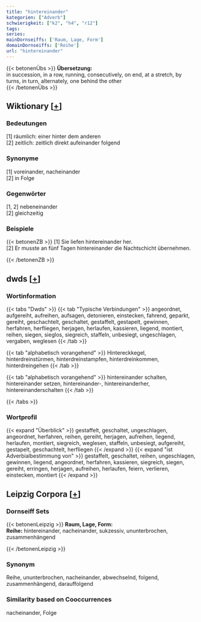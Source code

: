 ```yaml
---
title: "hintereinander"
kategorien: ["Adverb"]
schwierigkeit: ["k2", "h4", "r12"]
tags:
series:
mainDornseiffs: ['Raum, Lage, Form']
domainDornseiffs: ['Reihe']
url: "hintereinander"
---
```


{{< betonenÜbs >}}
**Übersetzung:**  
in succession, in a row, running, consecutively, on end, at a stretch, by turns, in turn, alternately, one behind  the other  
{{< /betonenÜbs >}}

## Wiktionary [[+](https://de.wiktionary.org/wiki/hintereinander)]

### Bedeutungen
[1] räumlich: einer hinter dem anderen  
[2] zeitlich: zeitlich direkt aufeinander folgend  

### Synonyme
[1] voreinander, nacheinander  
[2] in Folge  

### Gegenwörter
[1, 2] nebeneinander  
[2] gleichzeitig  

### Beispiele
{{< betonenZB >}}
[1] Sie liefen hintereinander her.  
[2] Er musste an fünf Tagen hintereinander die Nachtschicht übernehmen.  

{{< /betonenZB >}}


## dwds [[+](https://www.dwds.de/wb/hintereinander)]

### Wortinformation
{{< tabs "Dwds" >}}
{{< tab "Typische Verbindungen" >}}
angeordnet, aufgereiht, aufreihen, aufsagen, detonieren, einstecken, fahrend, geparkt, gereiht, geschachtelt, geschaltet, gestaffelt, gestapelt, gewinnen, herfahren, herfliegen, herjagen, herlaufen, kassieren, liegend, montiert, reihen, siegen, sieglos, siegreich, staffeln, unbesiegt, ungeschlagen, vergaben, weglesen
{{< /tab >}}

{{< tab "alphabetisch vorangehend" >}}
Hintereckkegel, hinterdreinstürmen, hinterdreinstampfen, hinterdreinkommen, hinterdreingehen
{{< /tab >}}

{{< tab "alphabetisch vorangehend" >}}
hintereinander schalten, hintereinander setzen, hintereinander-, hintereinanderher, hintereinanderschalten
{{< /tab >}}

{{< /tabs >}}

### Wortprofil
{{< expand "Überblick" >}} gestaffelt, geschaltet, ungeschlagen, angeordnet, herfahren, reihen, gereiht, herjagen, aufreihen, liegend, herlaufen, montiert, siegreich, weglesen, staffeln, unbesiegt, aufgereiht, gestapelt, geschachtelt, herfliegen {{< /expand >}}
{{< expand "ist Adverbialbestimmung von" >}} gestaffelt, geschaltet, reihen, ungeschlagen, gewinnen, liegend, angeordnet, herfahren, kassieren, siegreich, siegen, gereiht, erringen, herjagen, aufreihen, herlaufen, feiern, verlieren, einstecken, montiert {{< /expand >}}

## Leipzig Corpora [[+](https://corpora.uni-leipzig.de/en/res?word=hintereinander&corpusId=deu_newscrawl-public_2018)]

### Dornseiff Sets
{{< betonenLeipzig >}}
**Raum, Lage, Form:**  
**Reihe:** hintereinander, nacheinander, sukzessiv, ununterbrochen, zusammenhängend  

{{< /betonenLeipzig >}}

### Synonym
Reihe, ununterbrochen, nacheinander, abwechselnd, folgend, zusammenhängend, darauffolgend


### Similarity based on Cooccurrences
nacheinander, Folge

